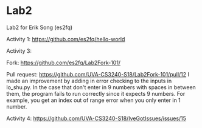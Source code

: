 # Lab2
Lab2 for Erik Song (es2fq)


Activity 1: https://github.com/es2fq/hello-world


Activity 3:

Fork: https://github.com/es2fq/Lab2Fork-101/

Pull request: https://github.com/UVA-CS3240-S18/Lab2Fork-101/pull/12
I made an improvement by adding in error checking to the inputs in lo_shu.py. In the case that don't enter in 9 numbers with spaces in between them, the program fails to run correctly since it expects 9 numbers. For example, you get an index out of range error when you only enter in 1 number.


Activity 4: https://github.com/UVA-CS3240-S18/IveGotIssues/issues/15
